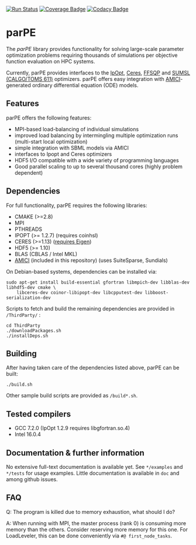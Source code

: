 [![Run Status](https://api.shippable.com/projects/59463d3e8993d7070010407b/badge?branch=master)](https://app.shippable.com/github/dweindl/parPE)
[![Coverage Badge](https://api.shippable.com/projects/59463d3e8993d7070010407b/coverageBadge?branch=master)](https://app.shippable.com/github/dweindl/parPE) 
[![Codacy Badge](https://api.codacy.com/project/badge/Grade/1f1ee5a0d90d431499f200a148fb7fdc)](https://www.codacy.com?utm_source=github.com&amp;utm_medium=referral&amp;utm_content=ICB-DCM/parPE&amp;utm_campaign=Badge_Grade)
# parPE

The *parPE* library provides functionality for solving large-scale parameter optimization
problems requiring thousands of simulations per objective function evaluation on HPC systems.

Currently, parPE provides interfaces to the
[IpOpt](http://www.coin-or.org/Ipopt/),
[Ceres](http://ceres-solver.org/),
[FFSQP](https://www.isr.umd.edu/news/news_story.php?id=4088) and
[SUMSL (CALGO/TOMS 611)](http://www.netlib.org/toms/index.html)
optimizers. parPE offers easy integration with
[AMICI](https://github.com/ICB-DCM/AMICI)-generated ordinary differential equation (ODE) models.

## Features

parPE offers the following features:

* MPI-based load-balancing of individual simulations
* improved load balancing by intermingling multiple optimization runs (multi-start local optimization)
* simple integration with SBML models via AMICI
* interfaces to Ipopt and Ceres optimizers
* HDF5 I/O compatible with a wide variety of programming languages
* Good parallel scaling to up to several thousand cores (highly problem dependent)

## Dependencies

For full functionality, parPE requires the following libraries:

* CMAKE (>=2.8)
* MPI
* PTHREADS
* IPOPT (>= 1.2.7) (requires coinhsl)
* CERES (>=1.13) ([requires Eigen](http://ceres-solver.org/installation.html#dependencies))
* HDF5 (>= 1.10)
* BLAS (CBLAS / Intel MKL)
* [AMICI](https://github.com/ICB-DCM/AMICI) (included in this repository) (uses SuiteSparse, Sundials)

On Debian-based systems, dependencies can be installed via:
```
sudo apt-get install build-essential gfortran libmpich-dev libblas-dev libhdf5-dev cmake \
    libceres-dev coinor-libipopt-dev libcpputest-dev libboost-serialization-dev
```

Scripts to fetch and build the remaining dependencies are provided in `/ThirdParty/` :

```
cd ThirdParty
./downloadPackages.sh
./installDeps.sh
```

## Building

After having taken care of the dependencies listed above, parPE can be built: 

```
./build.sh
```

Other sample build scripts are provided as `/build*.sh`.

## Tested compilers

* GCC 7.2.0 (IpOpt 1.2.9 requires libgfortran.so.4)
* Intel 16.0.4


## Documentation & further information

No extensive full-text documentation is available yet. See `*/examples` and `*/tests` for usage examples. 
Little documentation is available in `doc` and among github issues. 

## FAQ

Q: The program is killed due to memory exhaustion, what should I do?

A: When running with MPI, the master process (rank 0) is consuming more memory than the others.
Consider reserving more memory for this one. For LoadLeveler, this can be done conveniently via
`#@ first_node_tasks`.
